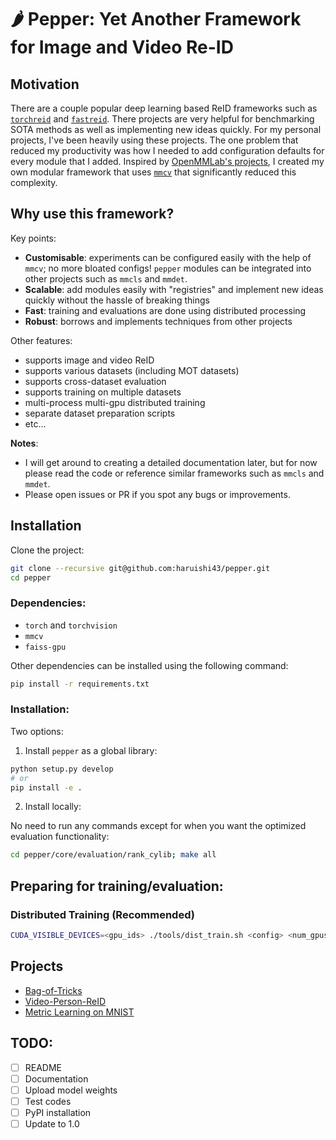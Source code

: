 # 🌶️ Pepper: Yet Another Framework for Image and Video Re-ID

## Motivation

There are a couple popular deep learning based ReID frameworks such as [`torchreid`](https://github.com/KaiyangZhou/deep-person-reid) and [`fastreid`](https://github.com/JDAI-CV/fast-reid).
There projects are very helpful for benchmarking SOTA methods as well as implementing new ideas quickly.
For my personal projects, I've been heavily using these projects.
The one problem that reduced my productivity was how I needed to add configuration defaults for every module that I added.
Inspired by [OpenMMLab's projects](https://github.com/open-mmlab), I created my own modular framework that uses [`mmcv`](https://github.com/open-mmlab/mmcv) that significantly reduced this complexity.

## Why use this framework?

Key points:

- __Customisable__: experiments can be configured easily with the help of `mmcv`; no more bloated configs! `pepper` modules can be integrated into other projects such as `mmcls` and `mmdet`.
- __Scalable__: add modules easily with "registries" and implement new ideas quickly without the hassle of breaking things
- __Fast__: training and evaluations are done using distributed processing
- __Robust__: borrows and implements techniques from other projects

Other features:

- supports image and video ReID
- supports various datasets (including MOT datasets)
- supports cross-dataset evaluation
- supports training on multiple datasets
- multi-process multi-gpu distributed training
- separate dataset preparation scripts
- etc...

__Notes__:

- I will get around to creating a detailed documentation later, but for now please read the code or reference similar frameworks such as `mmcls` and `mmdet`.
- Please open issues or PR if you spot any bugs or improvements.

## Installation

Clone the project:

```Bash
git clone --recursive git@github.com:haruishi43/pepper.git
cd pepper
```

### Dependencies:

- `torch` and `torchvision`
- `mmcv`
- `faiss-gpu`

Other dependencies can be installed using the following command:

```Bash
pip install -r requirements.txt
```

### Installation:

Two options:

1. Install `pepper` as a global library:

```Bash
python setup.py develop
# or
pip install -e .
```

2. Install locally:

No need to run any commands except for when you want the optimized evaluation functionality:

```Bash
cd pepper/core/evaluation/rank_cylib; make all
```

## Preparing for training/evaluation:

### Distributed Training (Recommended)

```Bash
CUDA_VISIBLE_DEVICES=<gpu_ids> ./tools/dist_train.sh <config> <num_gpus>
```

## Projects

- [Bag-of-Tricks](configs/projects/reproduce_BoT/README.md)
- [Video-Person-ReID](configs/video/resnet/README.md)
- [Metric Learning on MNIST](projects/metric_learning_playground/README.md)


## TODO:

- [ ] README
- [ ] Documentation
- [ ] Upload model weights
- [ ] Test codes
- [ ] PyPI installation
- [ ] Update to 1.0
